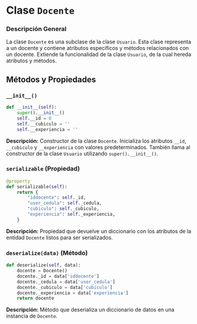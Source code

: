 
# Clase `Docente`

### Descripción General

La clase `Docente` es una subclase de la clase `Usuario`. Esta clase representa a un docente y contiene atributos específicos y métodos relacionados con un docente. Extiende la funcionalidad de la clase `Usuario`, de la cual hereda atributos y métodos.

## Métodos y Propiedades

### `__init__()`
```python
def __init__(self):
    super().__init__()
    self.__id = 0
    self.__cubiculo = ''
    self.__experiencia = ''
```
**Descripción:** Constructor de la clase `Docente`. Inicializa los atributos `__id`, `__cubiculo` y `__experiencia` con valores predeterminados. También llama al constructor de la clase `Usuario` utilizando `super().__init__()`.

### `serializable` (Propiedad)
```python
@property
def serializable(self):
    return {
        "iddocente": self._id,
        "user_cedula": self._cedula,
        "cubiculo": self._cubiculo,
        "experiencia": self._experiencia,
    }
```
**Descripción:** Propiedad que devuelve un diccionario con los atributos de la entidad `Docente` listos para ser serializados.

### `deserialize(data)` (Método)
```python
def deserialize(self, data):
    docente = Docente()
    docente._id = data['iddocente']
    docente._cedula = data['user_cedula']
    docente._cubiculo = data['cubiculo']
    docente._experiencia = data['experiencia']
    return docente
```
**Descripción:** Método que deserializa un diccionario de datos en una instancia de `Docente`.
